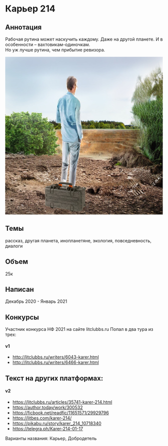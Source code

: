 # Карьер 214

## Аннотация
Рабочая рутина может наскучить каждому. Даже на другой планете. И в особенности – вахтовикам-одиночкам.  
Но уж лучше рутина, чем прибытие ревизора.  

![Обложка](Карьер.jpg)

## Темы
рассказ, другая планета, инопланетяне, экология, повседневность, диалоги

## Объем
25к

## Написан
Декабрь 2020 - Январь 2021

## Конкурсы
Участник конкурса НФ 2021 на сайте litclubbs.ru
Попал в два тура из трех:
#### v1
- http://litclubbs.ru/writers/6043-karer.html
- http://litclubbs.ru/writers/6466-karer.html

## Текст на других платформах:
#### v2
- https://litclubbs.ru/articles/35741-karer-214.html
- https://author.today/work/300532
- https://ficbook.net/readfic/11651571/29929796
- https://litbes.com/karer-214/
- https://pikabu.ru/story/karer_214_10718340
- https://telegra.ph/Karer-214-01-17

  
Варианты названия: Карьер, Добродетель